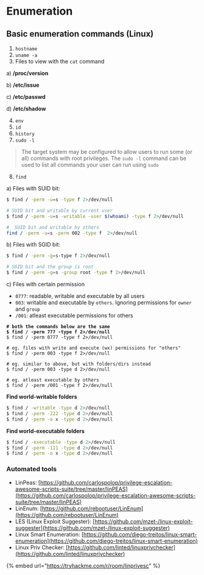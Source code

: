 # Enumeration

## Basic enumeration commands (Linux)

1. `hostname`
2. `uname -a`
3. Files to view with the `cat` command

&#x20;  a) **/proc/version**

&#x20;  b) **/etc/issue**

&#x20;  c) **/etc/passwd**

&#x20; d) **/etc/shadow**

4. `env`
5. `id`
6. `history`
7. `sudo -l`

> The target system may be configured to allow users to run some (or all) commands with root privileges. The `sudo -l` command can be used to list all commands your user can run using `sudo`

8. `find`

&#x20;a) Files with SUID bit:&#x20;

```bash
$ find / -perm -u=s -type f 2>/dev/null

# SUID bit and writable by current user
$ find / -perm -u=s -writable -user $(whoami) -type f 2>/dev/null

#  SUID bit and writable by others
find / -perm -u=s -perm 002 -type f  2>/dev/null
```

&#x20;b) Files with SGID bit:

```bash
$ find / -perm -g=s-type f 2>/dev/null

# SGID bit and the group is root
$ find / -perm -g=s -group root -type f 2>/dev/null
```

&#x20;c) Files with certain permission&#x20;

* `0777`: readable, writable and executable by all users
* `003`: writable and executable by `others`. Ignoring permissions for `owner` and `group`
* `/001`: atleast executable permissions for others

<pre class="language-bash"><code class="lang-bash"><strong># both the commands below are the same
</strong><strong>$ find / -perm 777 -type f 2>/dev/null
</strong>$ find / -perm 0777 -type f 2>/dev/null

# eg. files with write and execute (wx) permissions for "others"
$ find / -perm 003 -type f 2>/dev/null

# eg. similar to above, but with folders/dirs instead
$ find / -perm 003 -type d 2>/dev/null

# eg. atleast executable by others
$ find / -perm /001 -type f 2>/dev/null
</code></pre>

**Find world-writable folders**

```bash
$ find / -writable -type d 2>/dev/null 
$ find / -perm -222 -type d 2>/dev/null
$ find / -perm -o x -type d 2>/dev/null
```

**Find world-executable folders**

```bash
$ find / -executable -type d 2>/dev/null 
$ find / -perm -111 -type d 2>/dev/null
$ find / -perm -o x -type d 2>/dev/null
```

### Automated tools

* LinPeas: [https://github.com/carlospolop/privilege-escalation-awesome-scripts-suite/tree/master/linPEAS](https://github.com/carlospolop/privilege-escalation-awesome-scripts-suite/tree/master/linPEAS)
* LinEnum: [https://github.com/rebootuser/LinEnum](https://github.com/rebootuser/LinEnum)
* LES (Linux Exploit Suggester): [https://github.com/mzet-/linux-exploit-suggester](https://github.com/mzet-/linux-exploit-suggester)
* Linux Smart Enumeration: [https://github.com/diego-treitos/linux-smart-enumeration](https://github.com/diego-treitos/linux-smart-enumeration)
* Linux Priv Checker: [https://github.com/linted/linuxprivchecker](https://github.com/linted/linuxprivchecker)

&#x20; &#x20;

{% embed url="https://tryhackme.com/r/room/linprivesc" %}
